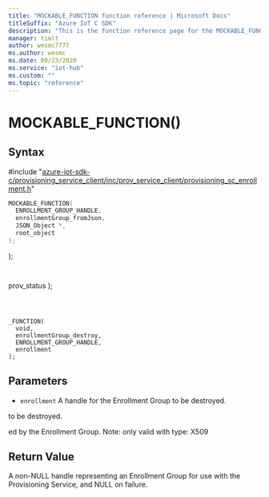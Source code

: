 ```yaml
---                             
title: "MOCKABLE_FUNCTION function reference | Microsoft Docs" 
titleSuffix: "Azure IoT C SDK"            
description: "This is the function reference page for the MOCKABLE_FUNCTION() function in the Azure IoT C SDK. This SDK is used with Azure IoT Hub and Azure IoT Hub Device Provisioning Service"            
manager: timlt                 
author: wesmc7777              
ms.author: wesmc               
ms.date: 09/23/2020                    
ms.service: "iot-hub"             
ms.custom: ""                
ms.topic: "reference"        
---                            
```


# MOCKABLE_FUNCTION()

## Syntax

\#include "[azure-iot-sdk-c/provisioning_service_client/inc/prov_service_client/provisioning_sc_enrollment.h](../provisioning-sc-enrollment-h.md)"  
```C
MOCKABLE_FUNCTION(
  ENROLLMENT_GROUP_HANDLE,
  enrollmentGroup_fromJson,
  JSON_Object *,
  root_object
);
```

);
```


```

prov_status
);
```


```




```

_FUNCTION(
  void,
  enrollmentGroup_destroy,
  ENROLLMENT_GROUP_HANDLE,
  enrollment
);
```

## Parameters
* `enrollment` A handle for the Enrollment Group to be destroyed.

 to be destroyed.

ed by the Enrollment Group. Note: only valid with type: X509

## Return Value
A non-NULL handle representing an Enrollment Group for use with the Provisioning Service, and NULL on failure.

